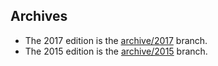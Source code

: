## Archives

- The 2017 edition is the [archive/2017][archive_2017] branch.
- The 2015 edition is the [archive/2015][archive_2015] branch.

[archive_2017]: https://github.com/SofiaCPP/advanced-cpp/tree/archive/2017
[archive_2015]: https://github.com/SofiaCPP/advanced-cpp/tree/archive/2015
